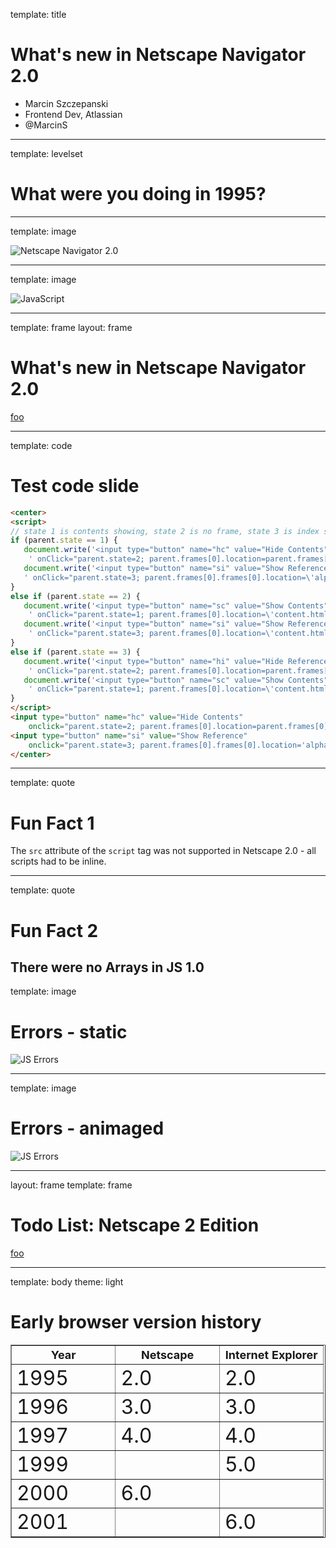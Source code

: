 template: title

# What's new in Netscape Navigator 2.0

* Marcin Szczepanski
* Frontend Dev, Atlassian
* @MarcinS
---
template: levelset

# What were you doing in 1995?

---
template: image

![Netscape Navigator 2.0](/images/nn2.gif)

---
template: image

![JavaScript](/images/jslogo.gif)

---
template: frame
layout: frame

# What's new in Netscape Navigator 2.0

[foo](/docsample/index.html)

---
template: code

# Test code slide

```html
<center>
<script>
// state 1 is contents showing, state 2 is no frame, state 3 is index showing
if (parent.state == 1) {
   document.write('<input type="button" name="hc" value="Hide Contents"' +
    ' onClick="parent.state=2; parent.frames[0].location=parent.frames[0].frames[1].location; history.go(0)">')
   document.write('<input type="button" name="si" value="Show Reference"' +
   ' onClick="parent.state=3; parent.frames[0].frames[0].location=\'alpha.html\'; history.go(0)">')
}
else if (parent.state == 2) {
   document.write('<input type="button" name="sc" value="Show Contents"' + 
    ' onClick="parent.state=1; parent.frames[0].location=\'content.html\'; history.go(0)">')
   document.write('<input type="button" name="si" value="Show Reference"' + 
    ' onClick="parent.state=3; parent.frames[0].location=\'content.html\'; history.go(0)">')
}
else if (parent.state == 3) {
   document.write('<input type="button" name="hi" value="Hide Reference"' +
    ' onClick="parent.state=2; parent.frames[0].location=parent.frames[0].frames[1].location; history.go(0)">')
   document.write('<input type="button" name="sc" value="Show Contents"' +
    ' onClick="parent.state=1; parent.frames[0].location=\'content.html\'; history.go(0)">')
}
</script>
<input type="button" name="hc" value="Hide Contents" 
    onclick="parent.state=2; parent.frames[0].location=parent.frames[0].frames[1].location; history.go(0)">
<input type="button" name="si" value="Show Reference" 
    onclick="parent.state=3; parent.frames[0].frames[0].location='alpha.html'; history.go(0)">
</center>
```
---
template: quote

# Fun Fact 1

The `src` attribute of the `script` tag was not supported in Netscape 2.0 - all scripts had to be inline.

---
template: quote

# Fun Fact 2

There were no Arrays in JS 1.0
---
template: image

# Errors - static
![JS Errors](/images/jserrors-static.gif)

---
template: image

# Errors - animaged

![JS Errors](/images/jserrors.gif)

---
layout: frame
template: frame

# Todo List: Netscape 2 Edition

[foo](/todo1.html)

---
template: body
theme: light

# Early browser version history

<p>
<table color=#000000 cellpadding=10 cellspacing=1 border=1 width=50%> 
    <tr>
        <th width=33%><font size=4>Year</th>
        <th width=33%><font size=4>Netscape</tH>
        <th width=33%><font size=4>Internet Explorer</th>
    </tr>
    <tr>
        <td><font size=6>1995</td>
        <td><font size=6>2.0</td>
        <td><font size=6>2.0</td>        
    </tr>
    <tr>
        <td><font size=6>1996</td>
        <td><font size=6>3.0</td>
        <td><font size=6>3.0</td>
    </tr>
    <tr>
        <td><font size=6>1997</td>
        <td><font size=6>4.0</td>
        <td><font size=6>4.0</td>
    </tr>
    <tr>
        <td><font size=6>1999</td>
        <td>&nbsp;</td>
        <td><font size=6>5.0</td>
    </tr>
    <tr>
        <td><font size=6>2000</td>
        <td><font size=6>6.0</td>
        <td>&nbsp;</td>
    </tr>
    <tr>
        <td><font size=6>2001</td>
        <td>&nbsp;</td>
        <td><font size=6>6.0</td>
    </tr>
</table>
</p>